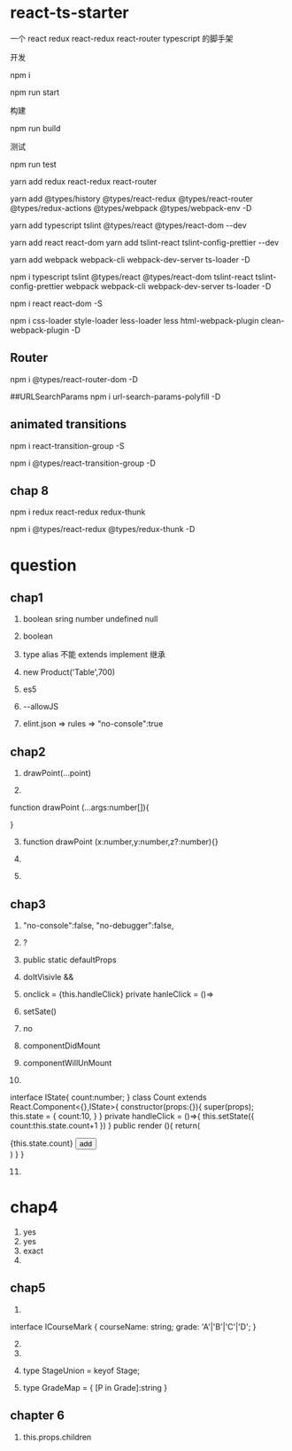 # react-ts-starter

一个 react redux react-redux react-router typescript 的脚手架

开发

npm i

npm run start

构建

npm run build

测试

npm run test

yarn add redux react-redux react-router

yarn add @types/history @types/react-redux @types/react-router @types/redux-actions @types/webpack @types/webpack-env -D

yarn add typescript tslint @types/react @types/react-dom --dev

yarn add react react-dom
yarn add tslint-react tslint-config-prettier --dev

yarn add webpack webpack-cli webpack-dev-server ts-loader -D

npm i typescript tslint @types/react @types/react-dom tslint-react tslint-config-prettier webpack webpack-cli webpack-dev-server ts-loader -D

npm i react react-dom -S

npm i css-loader style-loader less-loader less html-webpack-plugin clean-webpack-plugin -D

## Router

npm i @types/react-router-dom -D

##URLSearchParams
npm i url-search-params-polyfill -D

## animated transitions

npm i react-transition-group -S

npm i @types/react-transition-group -D

## chap 8

npm i redux react-redux redux-thunk

npm i @types/react-redux @types/redux-thunk -D

# question

## chap1

1. boolean sring number undefined null

2. boolean

3. type alias 不能 extends implement 继承

4. new Product('Table',700)

5. es5

6. --allowJS

7. elint.json => rules => "no-console":true

## chap2

1. drawPoint(...point)

2.

function drawPoint (...args:number[]){

}

3. function drawPoint (x:number,y:number,z?:number){}

4.

5)

## chap3

1. "no-console":false,
   "no-debugger":false,
2. ?

3. public static defaultProps

4. doItVisivle &&

5. onclick = {this.handleClick} private hanleClick = ()=>

6. setSate()

7. no
8. componentDidMount

9. componentWillUnMount

10.

interface IState{
count:number;
}
class Count extends React.Component<{},IState>{
constructor(props:{}){
super(props);
this.state = {
count:10,
}
}
private handleClick = ()=>{
this.setState({
count:this.state.count+1
})
}
public render (){
return(
<div className="count">
<span>{this.state.count}</span>
<button onClick={this.handleClick}>add</button>
</div>
)
}
}

11.

# chap4

1. yes
2. yes
3. exact
4.

## chap5
1. 
interface ICourseMark { courseName: string; grade: 'A'|'B'|'C'|'D'; }

2. 

3. 
4. type StageUnion =  keyof Stage;

5.  type GradeMap = {
    [P in Grade]:string
}


## chapter 6

1. this.props.children


